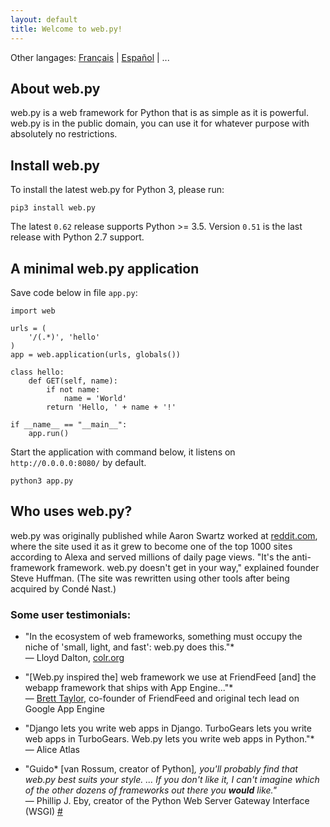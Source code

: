 ```yaml
---
layout: default
title: Welcome to web.py!
---
```


Other langages: [Français](/index.fr.html) | [Español](/index.es.html) | ...

## About web.py

web.py is a web framework for Python that is as simple as it is powerful.
web.py is in the public domain, you can use it for whatever purpose with
absolutely no restrictions.

## Install web.py

To install the latest web.py for Python 3, please run:

```
pip3 install web.py
```

The latest `0.62` release supports Python >= 3.5.
Version `0.51` is the last release with Python 2.7 support.

## A minimal web.py application

Save code below in file `app.py`:

```
import web

urls = (
    '/(.*)', 'hello'
)
app = web.application(urls, globals())

class hello:
    def GET(self, name):
        if not name:
            name = 'World'
        return 'Hello, ' + name + '!'

if __name__ == "__main__":
    app.run()
```

Start the application with command below, it listens on `http://0.0.0.0:8080/`
by default.

```
python3 app.py
```

## Who uses web.py?

web.py was originally published while Aaron Swartz worked at [reddit.com][20], where the site used it as it grew to become one of the top 1000 sites according to Alexa and served millions of daily page views. "It's the anti-framework framework. web.py doesn't get in your way," explained founder Steve Huffman. (The site was rewritten using other tools after being acquired by Condé Nast.)

   [20]: http://reddit.com/

### Some user testimonials:

* "In the ecosystem of web frameworks, something must occupy the niche of 'small, light, and fast': web.py does this."*  
<span class="cite">&mdash; Lloyd Dalton, [colr.org](http://colr.org)</span>

* "[Web.py inspired the] web framework we use at FriendFeed [and] the webapp framework that ships with App Engine..."*  
<span class="cite">&mdash; [Brett Taylor](http://backchannel.org/blog/google-app-engine), co-founder of FriendFeed and original tech lead on Google App Engine</span>

* "Django lets you write web apps in Django. TurboGears lets you write web apps in TurboGears. Web.py lets you write web apps in Python."*  
<span class="cite">&mdash; Alice Atlas</span>

* "Guido* [van Rossum, creator of Python]*, you'll probably find that web.py best suits your style. ... If you don't like it, I can't imagine which of the other dozens of frameworks out there you __would__ like."*  
<span class="cite">&mdash; Phillip J. Eby, creator of the Python Web Server Gateway Interface (WSGI) [#][30]</span>

   [30]: http://www.artima.com/forums/flat.jsp?forum=106&thread=146149&start=30&msRange=15
